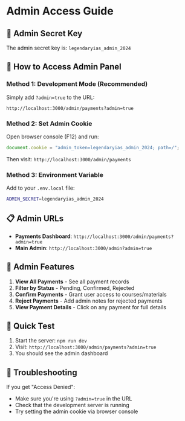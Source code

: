 # Admin Access Guide

## 🔑 Admin Secret Key
The admin secret key is: `legendaryias_admin_2024`

## 🚀 How to Access Admin Panel

### Method 1: Development Mode (Recommended)
Simply add `?admin=true` to the URL:
```
http://localhost:3000/admin/payments?admin=true
```

### Method 2: Set Admin Cookie
Open browser console (F12) and run:
```javascript
document.cookie = "admin_token=legendaryias_admin_2024; path=/";
```
Then visit: `http://localhost:3000/admin/payments`

### Method 3: Environment Variable
Add to your `.env.local` file:
```bash
ADMIN_SECRET=legendaryias_admin_2024
```

## 📋 Admin URLs

- **Payments Dashboard**: `http://localhost:3000/admin/payments?admin=true`
- **Main Admin**: `http://localhost:3000/admin?admin=true`

## 🔧 Admin Features

1. **View All Payments** - See all payment records
2. **Filter by Status** - Pending, Confirmed, Rejected
3. **Confirm Payments** - Grant user access to courses/materials
4. **Reject Payments** - Add admin notes for rejected payments
5. **View Payment Details** - Click on any payment for full details

## 🎯 Quick Test

1. Start the server: `npm run dev`
2. Visit: `http://localhost:3000/admin/payments?admin=true`
3. You should see the admin dashboard

## 🚨 Troubleshooting

If you get "Access Denied":
- Make sure you're using `?admin=true` in the URL
- Check that the development server is running
- Try setting the admin cookie via browser console 
